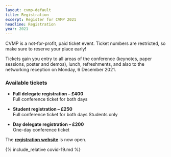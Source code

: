 ```yaml
---
layout: cvmp-default
title: Registration
excerpt: Register for CVMP 2021
headline: Registration
year: 2021
---
```


CVMP is a not-for-profit, paid ticket event.
Ticket numbers are restricted, so make sure to reserve your place early!

Tickets gain you entry to all areas of the conference (keynotes, paper sessions, poster and demos), lunch, refreshments, and also to the networking reception on Monday, 6 December 2021.

<!-- <span class="label label-info">**Please note:**</span> -->
<!-- **Tickets for CVMP 2021 have now sold out.** -->

### Available tickets 

- **Full delegate registration – £400**  
Full conference ticket for both days

- **Student registration – £250**  
Full conference ticket for both days <span class="label label-info">Students only</span>

- **Day delegate registration – £200**  
One-day conference ticket

The **[registration website](https://store.york.ac.uk/product-catalogue/computer-science/cvmp-2021)** is now open. 

{% include_relative covid-19.md %}